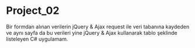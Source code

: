 # Project_02
Bir formdan alınan verilerin jQuery &amp; Ajax request ile veri tabanına kaydeden ve aynı sayfa da bu verileri yine jQuery &amp; Ajax kullanarak tablo şeklinde listeleyen C# uygulamam.
